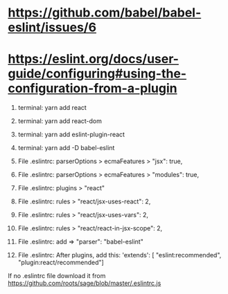 # https://github.com/babel/babel-eslint/issues/6
# https://eslint.org/docs/user-guide/configuring#using-the-configuration-from-a-plugin


1. terminal: yarn add react
2. terminal: yarn add react-dom
3. terminal: yarn add eslint-plugin-react
4. terminal: yarn add -D babel-eslint

5. File .eslintrc: parserOptions > ecmaFeatures > "jsx": true,
6. File .eslintrc: parserOptions > ecmaFeatures > "modules": true,
7. File .eslintrc: plugins > "react"
8. File .eslintrc: rules > "react/jsx-uses-react": 2,
9. File .eslintrc: rules > "react/jsx-uses-vars": 2,
10. File .eslintrc: rules > "react/react-in-jsx-scope": 2,
11. File .eslintrc: add => "parser": "babel-eslint"
12. File .eslintrc: After plugins, add this: 'extends': [ "eslint:recommended", "plugin:react/recommended"]

If no .eslintrc file download it from https://github.com/roots/sage/blob/master/.eslintrc.js
